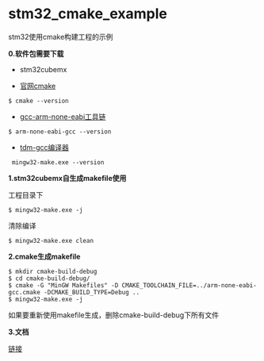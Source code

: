 # stm32_cmake_example
stm32使用cmake构建工程的示例

**0.软件包需要下载**

- stm32cubemx

- [官网cmake](https://cmake.org/)

```
$ cmake --version
```

- [gcc-arm-none-eabi工具链](https://developer.arm.com/tools-and-software/open-source-software/developer-tools/gnu-toolchain/gnu-rm/downloads)

```
$ arm-none-eabi-gcc --version
```

- [tdm-gcc编译器](https://jmeubank.github.io/tdm-gcc/)

```
 mingw32-make.exe --version
```

**1.stm32cubemx自生成makefile使用**

工程目录下

```
$ mingw32-make.exe -j
```

清除编译

```
$ mingw32-make.exe clean
```

**2.cmake生成makefile**

```
$ mkdir cmake-build-debug
$ cd cmake-build-debug/
$ cmake -G "MinGW Makefiles" -D CMAKE_TOOLCHAIN_FILE=../arm-none-eabi-gcc.cmake -DCMAKE_BUILD_TYPE=Debug ..
$ mingw32-make.exe -j
```

如果要重新使用makefile生成，删除cmake-build-debug下所有文件

**3.文档**

[链接](https://czc13611858691.github.io/czc13611858691.gihub.io/2021/12/22/cmake%E6%9E%84%E5%BB%BA%E5%8D%95%E7%89%87%E6%9C%BA%E5%B7%A5%E7%A8%8B/)